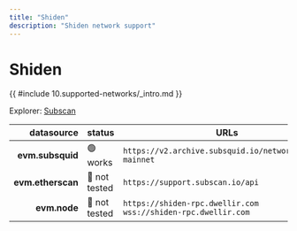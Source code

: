 ```yaml
---
title: "Shiden"
description: "Shiden network support"
---
```


<!-- markdownlint-disable single-h1 heading-increment no-inline-html -->

# Shiden

{{ #include 10.supported-networks/_intro.md }}

Explorer: [Subscan](https://shiden.subscan.io/)

|        datasource | status        | URLs                                                                 |
| -----------------:|:------------- | -------------------------------------------------------------------- |
|  **evm.subsquid** | 🟢 works      | `https://v2.archive.subsquid.io/network/shiden-mainnet`              |
| **evm.etherscan** | 🤔 not tested | `https://support.subscan.io/api`                                     |
|      **evm.node** | 🤔 not tested | `https://shiden-rpc.dwellir.com` <br> `wss://shiden-rpc.dwellir.com` |
